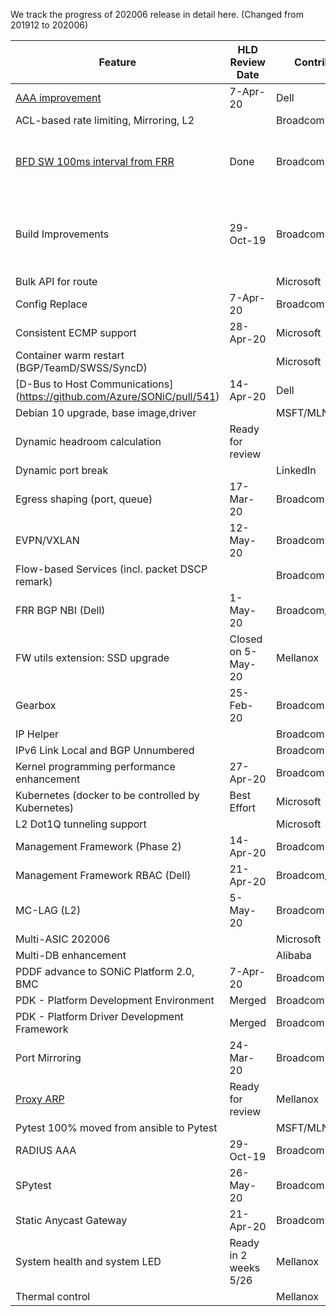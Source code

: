 We track the progress of 202006 release in detail here. (Changed from 201912 to 202006)

| Feature                                                 | HLD<br/>Review<br/>Date | Contributor| Code Review Owner        | Code Review Date | 202006  Release | PR Link & Status of PR                                                     |
| ------------------------------------------------------- | --------------------- | -----------|-----------| ------------------------ | ------------------------------------------------------------ | ------------------------------------------------------------ |
| [AAA improvement ](https://github.com/Azure/SONiC/pull/541) | 7-Apr-20     | Dell   |  |   |   |  |
| ACL-based rate limiting, Mirroring, L2  |      | Broadcom   |  |   |   |  |
| [BFD SW 100ms interval from FRR](https://github.com/Azure/SONiC/pull/383)                        | Done     | Broadcom   | Mellanox                 |   |   | [3385](https://github.com/Azure/sonic-buildimage/pull/3385)  - Closed<br>[3838](https://github.com/Azure/sonic-buildimage/pull/3838) - Changes Required |
| Build Improvements                                      |  29-Oct-19     | Broadcom   | Dell                     |  | | [3292](https://github.com/Azure/sonic-buildimage/pull/3292)  -   Closed. New PR number is unknown |
| Bulk API for route   |      | Microsoft   |  |   |   |  |
| Config Replace  | 7-Apr-20     | Broadcom   |  |   |   |  |
| Consistent ECMP support  | 28-Apr-20     | Microsoft   |  |   |   |  |
| Container warm restart (BGP/TeamD/SWSS/SyncD)    |      | Microsoft   |  |   |   |  |
| [D-Bus to Host Communications] (https://github.com/Azure/SONiC/pull/541)  | 14-Apr-20     | Dell   |  |   |   |  |
| Debian 10 upgrade, base image,driver     |      | MSFT/MLNX/BRCM   |  |   |   |  |
| Dynamic headroom calculation      |   Ready for review   |    |  |   |   |  |
| Dynamic port break      |     |  LinkedIn  |  |   |   |  |
| Egress shaping (port, queue)      | 17-Mar-20    | Broadcom LinkedIn  |  |   |   |  |
| EVPN/VXLAN      | 12-May-20    |  Broadcom  |  |   |   |  |
| Flow-based Services (incl. packet DSCP remark)      |     |  Broadcom  |  |   |   |  |
| FRR BGP NBI (Dell)      | 1-May-20    |  Broadcom/Dell  |  |   |   |  |
| FW utils extension: SSD upgrade       | Closed on 5-May-20    |  Mellanox  |  |   |   |  |
| Gearbox      | 25-Feb-20    |  Broadcom  |  |   |   |  |
| IP Helper      |     |  Broadcom  |  |   |   |  |
| IPv6 Link Local and BGP Unnumbered      |     |  Broadcom  |  |   |   |  || Dynamic port break      |     |  Broadcom  |  |   |   |  |
| Kernel programming performance enhancement      | 27-Apr-20    |  Broadcom  |  |   |   |  |
| Kubernetes (docker to be controlled by Kubernetes)       | Best Effort    |  Microsoft  |  |   |   |  |
| L2 Dot1Q tunneling support       |     |  Microsoft  |  |   |   |  |
| Management Framework (Phase 2)      | 14-Apr-20    |  Broadcom  |  |   |   |  |
| Management Framework RBAC (Dell)      | 21-Apr-20    |  Broadcom/Dell  |  |   |   |  |
| MC-LAG (L2)      | 5-May-20    |  Broadcom  |  |   |   |  |
| Multi-ASIC 202006       |     |  Microsoft  |  |   |   |  |
| Multi-DB enhancement      |     |  Alibaba  |  |   |   |  |
| PDDF advance to SONiC Platform 2.0, BMC      | 7-Apr-20    |  Broadcom  |  |   |   |  |
| PDK - Platform Development Environment      | Merged    |  Broadcom  |  |   |   |  |
| PDK - Platform Driver Development Framework      | Merged    |  Broadcom  |  |   |   |  |
| Port Mirroring      | 24-Mar-20    |  Broadcom  |  |   |   |  |
| [Proxy ARP](https://github.com/Azure/SONiC/pull/579)       | Ready for review    |  Mellanox  |  |   |   |  |
| Pytest 100% moved from ansible to Pytest       |     |  MSFT/MLNX  |  |   |   |  |
| RADIUS AAA      | 29-Oct-19    |  Broadcom  |  |   |   |  |
| SPytest      | 26-May-20    |  Broadcom  |  |   |   |  |
| Static Anycast Gateway      | 21-Apr-20    |  Broadcom  |  |   |   |  |
| System health and system LED      |  Ready in 2 weeks 5/26   |  Mellanox  |  |   |   |  |
| Thermal control        |     |  Mellanox  |  |   |   |  |